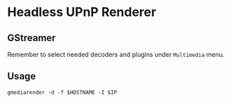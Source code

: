 Headless UPnP Renderer
======================

## GStreamer

Remember to select needed decoders and plugins under `Multimedia` menu.

## Usage

```
gmediarender -d -f $HOSTNAME -I $IP
```
